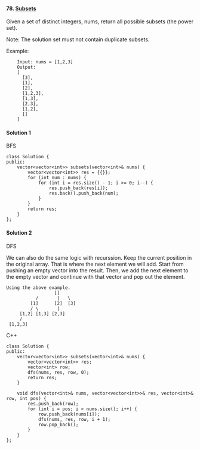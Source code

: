 #### 78\. [Subsets](https://leetcode.com/problems/subsets/)

Given a set of distinct integers, nums, return all possible subsets (the power set).

Note: The solution set must not contain duplicate subsets.

Example:
```
	Input: nums = [1,2,3]
	Output:
	[
	  [3],
	  [1],
	  [2],
	  [1,2,3],
	  [1,3],
	  [2,3],
	  [1,2],
	  []
	]
```

#### Solution 1

BFS

```
class Solution {
public:
    vector<vector<int>> subsets(vector<int>& nums) {
        vector<vector<int>> res = {{}};
        for (int num : nums) {
            for (int i = res.size() - 1; i >= 0; i--) {
                res.push_back(res[i]);
                res.back().push_back(num);
            }
        }
        return res;
    }
};
```

#### Solution 2

DFS

We can also do the same logic with recurssion. Keep the current position in
the original array. That is where the next element we will add.
Start from pushing an empty vector into the result.
Then, we add the next element to the empty vector and continue with that vector
and pop out the element.

```
Using the above example.
			      []
		   /       |   \
		 [1] 	  [2]  [3]
	     / \	   |
	 [1,2] [1,3] [2,3]
	 /
 [1,2,3]
```

C++

```
class Solution {
public:
    vector<vector<int>> subsets(vector<int>& nums) {
        vector<vector<int>> res;
        vector<int> row;
        dfs(nums, res, row, 0);
        return res;
    }
    
    void dfs(vector<int>& nums, vector<vector<int>>& res, vector<int>& row, int pos) {
        res.push_back(row);
        for (int i = pos; i < nums.size(); i++) {
            row.push_back(nums[i]);
            dfs(nums, res, row, i + 1);
            row.pop_back();
        }
    }
};
```
